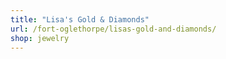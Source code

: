 ```yaml
---
title: "Lisa's Gold & Diamonds"
url: /fort-oglethorpe/lisas-gold-and-diamonds/
shop: jewelry
---
```

